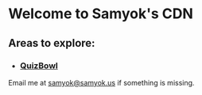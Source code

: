 # Welcome to Samyok's CDN

## Areas to explore: 
- ### [QuizBowl](//cdn.samyok.us/qb)

Email me at [samyok@samyok.us](mailto:samyok@samyok.us) if something is missing. 

